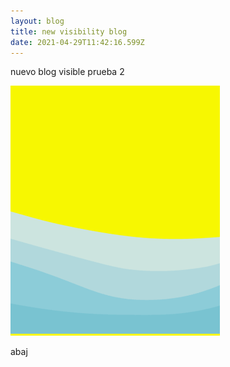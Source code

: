 ```yaml
---
layout: blog
title: new visibility blog
date: 2021-04-29T11:42:16.599Z
---
```

nuevo blog visible prueba 2

![alt](https://github.com/jsociaswork/myblog/blob/master/images/uploads/gif_4.gif?raw=true "tit")

abaj
